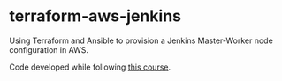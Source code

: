 # terraform-aws-jenkins

Using Terraform and Ansible to provision a Jenkins Master-Worker node configuration in AWS.

Code developed while following [this course](https://learn.acloud.guru/course/8a6f598f-a41f-48ff-99a6-2c7a760b4119/dashboard).

